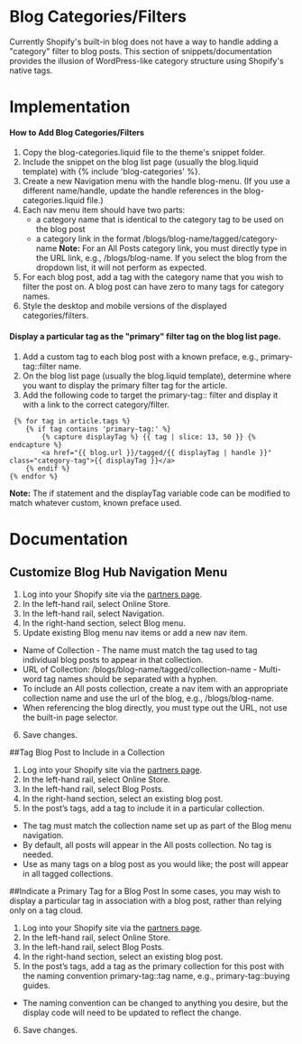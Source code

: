 # Blog Categories/Filters
Currently Shopify's built-in blog does not have a way to handle adding a "category" filter to blog posts. This section of snippets/documentation provides the illusion of WordPress-like category structure using Shopify's native tags.

# Implementation
#### How to Add Blog Categories/Filters
1. Copy the blog-categories.liquid file to the theme's snippet folder.
2. Include the snippet on the blog list page (usually the blog.liquid template) with {% include 'blog-categories' %}.
3. Create a new Navigation menu with the handle blog-menu. (If you use a different name/handle, update the handle references in the blog-categories.liquid file.) 
4. Each nav menu item should have two parts: 
    * a category name that is identical to the category tag to be used on the blog post
    * a category link in the format /blogs/blog-name/tagged/category-name
__Note:__ For an All Posts category link, you must directly type in the URL link, e.g., /blogs/blog-name. If you select the blog from the dropdown list, it will not perform as expected.
5. For each blog post, add a tag with the category name that you wish to filter the post on. A blog post can have zero to many tags for category names. 
6. Style the desktop and mobile versions of the displayed categories/filters.


#### Display a particular tag as the "primary" filter tag on the blog list page.
1. Add a custom tag to each blog post with a known preface, e.g., primary-tag::filter name.
2. On the blog list page (usually the blog.liquid template), determine where you want to display the primary filter tag for the article.
3. Add the following code to target the primary-tag:: filter and display it with a link to the correct category/filter.
```
 {% for tag in article.tags %}
    {% if tag contains 'primary-tag:' %}
        {% capture displayTag %} {{ tag | slice: 13, 50 }} {% endcapture %}
        <a href="{{ blog.url }}/tagged/{{ displayTag | handle }}" class="category-tag">{{ displayTag }}</a>
    {% endif %}
{% endfor %}
```
__Note:__ The if statement and the displayTag variable code can be modified to match whatever custom, known preface used.


# Documentation
## Customize Blog Hub Navigation Menu
1. Log into your Shopify site via the [partners page](https://partners.shopify.com/).
2. In the left-hand rail, select Online Store.
3. In the left-hand rail, select Navigation.
4. In the right-hand section, select Blog menu.
5. Update existing Blog menu nav items or add a new nav item. 
  * Name of Collection - The name must match the tag used to tag individual blog posts to appear in that collection.
  * URL of Collection: /blogs/blog-name/tagged/collection-name - Multi-word tag names should be separated with a hyphen.
  * To include an All posts collection, create a nav item with an appropriate collection name and use the url of the blog, e.g., /blogs/blog-name.
  * When referencing the blog directly, you must type out the URL, not use the built-in page selector.
6. Save changes.


##Tag Blog Post to Include in a Collection
1. Log into your Shopify site via the [partners page](https://partners.shopify.com/).
2. In the left-hand rail, select Online Store.
3. In the left-hand rail, select Blog Posts.
4. In the right-hand section, select an existing blog post.
5. In the post’s tags, add a tag to include it in a particular collection.
  * The tag must match the collection name set up as part of the Blog menu navigation.
  * By default, all posts will appear in the All posts collection. No tag is needed.
  * Use as many tags on a blog post as you would like; the post will appear in all tagged collections. 


##Indicate a Primary Tag for a Blog Post
In some cases, you may wish to display a particular tag in association with a blog post, rather than relying only on a tag cloud. 
1. Log into your Shopify site via the [partners page](https://partners.shopify.com/).
2. In the left-hand rail, select Online Store.
3. In the left-hand rail, select Blog Posts.
4. In the right-hand section, select an existing blog post.
5. In the post’s tags, add a tag as the primary collection for this post with the naming convention primary-tag::tag name, e.g., primary-tag::buying guides.
  * The naming convention can be changed to anything you desire, but the display code will need to be updated to reflect the change.
6. Save changes.
